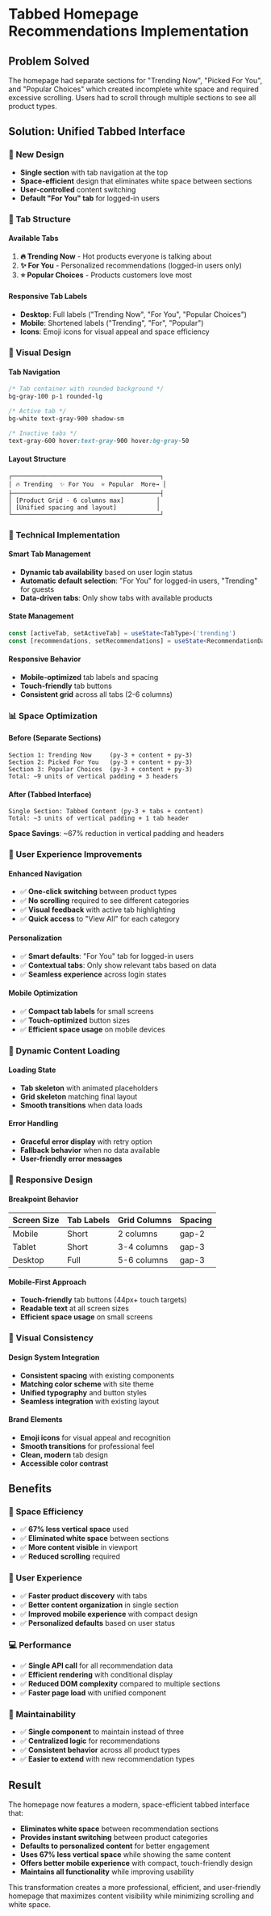# Tabbed Homepage Recommendations Implementation

## Problem Solved
The homepage had separate sections for "Trending Now", "Picked For You", and "Popular Choices" which created incomplete white space and required excessive scrolling. Users had to scroll through multiple sections to see all product types.

## Solution: Unified Tabbed Interface

### 🎯 New Design
- **Single section** with tab navigation at the top
- **Space-efficient** design that eliminates white space between sections
- **User-controlled** content switching
- **Default "For You" tab** for logged-in users

### 📱 Tab Structure

#### Available Tabs
1. **🔥 Trending Now** - Hot products everyone is talking about
2. **✨ For You** - Personalized recommendations (logged-in users only)
3. **⭐ Popular Choices** - Products customers love most

#### Responsive Tab Labels
- **Desktop**: Full labels ("Trending Now", "For You", "Popular Choices")
- **Mobile**: Shortened labels ("Trending", "For", "Popular")
- **Icons**: Emoji icons for visual appeal and space efficiency

### 🎨 Visual Design

#### Tab Navigation
```css
/* Tab container with rounded background */
bg-gray-100 p-1 rounded-lg

/* Active tab */
bg-white text-gray-900 shadow-sm

/* Inactive tabs */
text-gray-600 hover:text-gray-900 hover:bg-gray-50
```

#### Layout Structure
```
┌─────────────────────────────────────────┐
│ 🔥 Trending  ✨ For You  ⭐ Popular  More→ │
├─────────────────────────────────────────┤
│ [Product Grid - 6 columns max]         │
│ [Unified spacing and layout]           │
└─────────────────────────────────────────┘
```

### 🔧 Technical Implementation

#### Smart Tab Management
- **Dynamic tab availability** based on user login status
- **Automatic default selection**: "For You" for logged-in users, "Trending" for guests
- **Data-driven tabs**: Only show tabs with available products

#### State Management
```typescript
const [activeTab, setActiveTab] = useState<TabType>('trending')
const [recommendations, setRecommendations] = useState<RecommendationData | null>(null)
```

#### Responsive Behavior
- **Mobile-optimized** tab labels and spacing
- **Touch-friendly** tab buttons
- **Consistent grid** across all tabs (2-6 columns)

### 📊 Space Optimization

#### Before (Separate Sections)
```
Section 1: Trending Now     (py-3 + content + py-3)
Section 2: Picked For You   (py-3 + content + py-3)  
Section 3: Popular Choices  (py-3 + content + py-3)
Total: ~9 units of vertical padding + 3 headers
```

#### After (Tabbed Interface)
```
Single Section: Tabbed Content (py-3 + tabs + content)
Total: ~3 units of vertical padding + 1 tab header
```

**Space Savings**: ~67% reduction in vertical padding and headers

### 🎯 User Experience Improvements

#### Enhanced Navigation
- ✅ **One-click switching** between product types
- ✅ **No scrolling** required to see different categories
- ✅ **Visual feedback** with active tab highlighting
- ✅ **Quick access** to "View All" for each category

#### Personalization
- ✅ **Smart defaults**: "For You" tab for logged-in users
- ✅ **Contextual tabs**: Only show relevant tabs based on data
- ✅ **Seamless experience** across login states

#### Mobile Optimization
- ✅ **Compact tab labels** for small screens
- ✅ **Touch-optimized** button sizes
- ✅ **Efficient space usage** on mobile devices

### 🔄 Dynamic Content Loading

#### Loading State
- **Tab skeleton** with animated placeholders
- **Grid skeleton** matching final layout
- **Smooth transitions** when data loads

#### Error Handling
- **Graceful error display** with retry option
- **Fallback behavior** when no data available
- **User-friendly error messages**

### 📱 Responsive Design

#### Breakpoint Behavior
| Screen Size | Tab Labels | Grid Columns | Spacing |
|-------------|------------|--------------|---------|
| Mobile      | Short      | 2 columns    | gap-2   |
| Tablet      | Short      | 3-4 columns  | gap-3   |
| Desktop     | Full       | 5-6 columns  | gap-3   |

#### Mobile-First Approach
- **Touch-friendly** tab buttons (44px+ touch targets)
- **Readable text** at all screen sizes
- **Efficient space usage** on small screens

### 🎨 Visual Consistency

#### Design System Integration
- **Consistent spacing** with existing components
- **Matching color scheme** with site theme
- **Unified typography** and button styles
- **Seamless integration** with existing layout

#### Brand Elements
- **Emoji icons** for visual appeal and recognition
- **Smooth transitions** for professional feel
- **Clean, modern** tab design
- **Accessible color contrast**

## Benefits

### 📏 Space Efficiency
- ✅ **67% less vertical space** used
- ✅ **Eliminated white space** between sections
- ✅ **More content visible** in viewport
- ✅ **Reduced scrolling** required

### 🎯 User Experience
- ✅ **Faster product discovery** with tabs
- ✅ **Better content organization** in single section
- ✅ **Improved mobile experience** with compact design
- ✅ **Personalized defaults** based on user status

### 💻 Performance
- ✅ **Single API call** for all recommendation data
- ✅ **Efficient rendering** with conditional display
- ✅ **Reduced DOM complexity** compared to multiple sections
- ✅ **Faster page load** with unified component

### 🔧 Maintainability
- ✅ **Single component** to maintain instead of three
- ✅ **Centralized logic** for recommendations
- ✅ **Consistent behavior** across all product types
- ✅ **Easier to extend** with new recommendation types

## Result

The homepage now features a modern, space-efficient tabbed interface that:
- **Eliminates white space** between recommendation sections
- **Provides instant switching** between product categories
- **Defaults to personalized content** for better engagement
- **Uses 67% less vertical space** while showing the same content
- **Offers better mobile experience** with compact, touch-friendly design
- **Maintains all functionality** while improving usability

This transformation creates a more professional, efficient, and user-friendly homepage that maximizes content visibility while minimizing scrolling and white space.